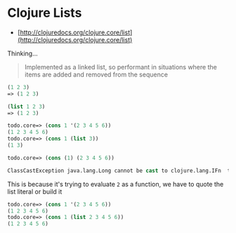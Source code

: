 # Clojure Lists

* [http://clojuredocs.org/clojure.core/list](http://clojuredocs.org/clojure.core/list)

Thinking...
> Implemented as a linked list, so performant in situations where the items are added and removed from the sequence

```clojure
(1 2 3)
=> (1 2 3)
```

```clojure
(list 1 2 3)
=> (1 2 3)
```

```clojure
todo.core=> (cons 1 '(2 3 4 5 6))
(1 2 3 4 5 6)
todo.core=> (cons 1 (list 3))
(1 3)
```

```clojure
todo.core=> (cons (1) (2 3 4 5 6))

ClassCastException java.lang.Long cannot be cast to clojure.lang.IFn  todo.core/eval1398 (form-init4602003227947088863.clj:1)
```
This is because it's trying to evaluate ``2`` as a function, we have to quote the list literal or build it 

```clojure
todo.core=> (cons 1 '(2 3 4 5 6))
(1 2 3 4 5 6)
todo.core=> (cons 1 (list 2 3 4 5 6))
(1 2 3 4 5 6)
```



